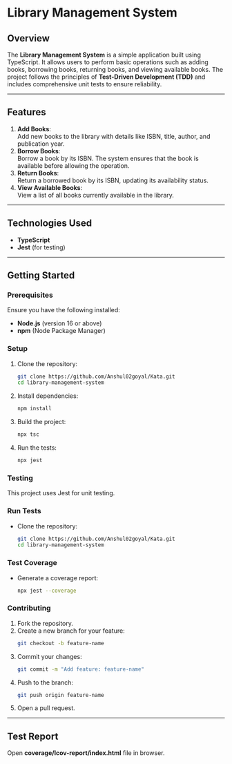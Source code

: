# Library Management System

## Overview
The **Library Management System** is a simple application built using TypeScript. It allows users to perform basic operations such as adding books, borrowing books, returning books, and viewing available books. The project follows the principles of **Test-Driven Development (TDD)** and includes comprehensive unit tests to ensure reliability.

---

## Features
1. **Add Books**:  
   Add new books to the library with details like ISBN, title, author, and publication year.
2. **Borrow Books**:  
   Borrow a book by its ISBN. The system ensures that the book is available before allowing the operation.
3. **Return Books**:  
   Return a borrowed book by its ISBN, updating its availability status.
4. **View Available Books**:  
   View a list of all books currently available in the library.

---

## Technologies Used
- **TypeScript**
- **Jest** (for testing)

---

## Getting Started

### Prerequisites
Ensure you have the following installed:
- **Node.js** (version 16 or above)
- **npm** (Node Package Manager)

### Setup
1. Clone the repository:
   ```bash
   git clone https://github.com/Anshul02goyal/Kata.git
   cd library-management-system

2. Install dependencies:
   ```bash
   npm install

3. Build the project:
   ```bash
   npx tsc

4. Run the tests:
   ```bash
   npx jest


### Testing
This project uses Jest for unit testing.

### Run Tests
- Clone the repository:
   ```bash
   git clone https://github.com/Anshul02goyal/Kata.git
   cd library-management-system

### Test Coverage
- Generate a coverage report:
  ```bash
  npx jest --coverage

### Contributing
1. Fork the repository.
2. Create a new branch for your feature:
    ```bash
    git checkout -b feature-name
3. Commit your changes:
   ```bash
   git commit -m "Add feature: feature-name"
4. Push to the branch:
   ```bash
   git push origin feature-name
5. Open a pull request.

---

## Test Report
Open **coverage/lcov-report/index.html** file in browser.
